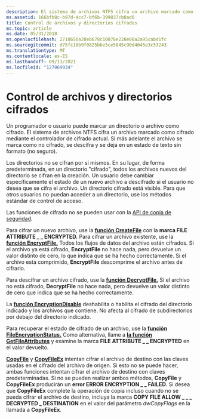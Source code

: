 ```yaml
---
description: El sistema de archivos NTFS cifra un archivo marcado como cifrado mediante el controlador de cifrado actual.
ms.assetid: 166bfb8c-b97d-4cc7-bf6b-399837cb8ad0
title: Control de archivos y directorios cifrados
ms.topic: article
ms.date: 05/31/2018
ms.openlocfilehash: 2718656a28eb678c10076e228e08a2a95cabd1fc
ms.sourcegitcommit: d75fc10b9f0825bbe5ce5045c90d4045e3c53243
ms.translationtype: MT
ms.contentlocale: es-ES
ms.lasthandoff: 09/13/2021
ms.locfileid: "127069934"
---
```

# <a name="handling-encrypted-files-and-directories"></a>Control de archivos y directorios cifrados

Un programador o usuario puede marcar un directorio o archivo como cifrado. El sistema de archivos NTFS cifra un archivo marcado como cifrado mediante el controlador de cifrado actual. Si más adelante el archivo se marca como no cifrado, se descifra y se deja en un estado de texto sin formato (no seguro).

Los directorios no se cifran por sí mismos. En su lugar, de forma predeterminada, en un directorio "cifrado", todos los archivos nuevos del directorio se cifran en la creación. Un usuario debe cambiar específicamente el estado de un nuevo archivo a descifrado si el usuario no desea que se cifra el archivo. Un directorio cifrado está visible. Para que otros usuarios no puedan acceder a un directorio, use los métodos estándar de control de acceso.

Las funciones de cifrado no se pueden usar con la [API de copia de seguridad](/windows/desktop/Backup/backup).

Para cifrar un nuevo archivo, use la [**función CreateFile**](/windows/desktop/api/FileAPI/nf-fileapi-createfilea) con la **marca FILE ATTRIBUTE \_ \_ ENCRYPTED.** Para cifrar un archivo existente, use la [**función EncryptFile.**](/windows/desktop/api/WinBase/nf-winbase-encryptfilea) Todos los flujos de datos del archivo están cifrados. Si el archivo ya está cifrado, **EncryptFile** no hace nada, pero devuelve un valor distinto de cero, lo que indica que se ha hecho correctamente. Si el archivo está comprimido, **EncryptFile** descomprime el archivo antes de cifrarlo.

Para descifrar un archivo cifrado, use la [**función DecryptFile.**](/windows/desktop/api/WinBase/nf-winbase-decryptfilea) Si el archivo no está cifrado, **DecryptFile** no hace nada, pero devuelve un valor distinto de cero que indica que se ha hecho correctamente.

La [**función EncryptionDisable**](/windows/desktop/api/WinEfs/nf-winefs-encryptiondisable) deshabilita o habilita el cifrado del directorio indicado y los archivos que contiene. No afecta al cifrado de subdirectorios por debajo del directorio indicado.

Para recuperar el estado de cifrado de un archivo, use la [**función FileEncryptionStatus.**](/windows/desktop/api/WinBase/nf-winbase-fileencryptionstatusa) Como alternativa, llame a [**la función GetFileAttributes**](/windows/desktop/api/FileAPI/nf-fileapi-getfileattributesa) y examine la marca **FILE ATTRIBUTE \_ \_ ENCRYPTED** en el valor devuelto.

[**CopyFile**](/windows/desktop/api/WinBase/nf-winbase-copyfile) y [**CopyFileEx**](/windows/desktop/api/WinBase/nf-winbase-copyfileexa) intentan cifrar el archivo de destino con las claves usadas en el cifrado del archivo de origen. Si esto no se puede hacer, ambas funciones intentan cifrar el archivo de destino con claves predeterminadas. Si no se pueden realizar ambos métodos, **CopyFile** y **CopyFileEx** producirán un **error ERROR ENCRYPTION \_ \_ FAILED.** Si desea que **CopyFileEx** complete la operación de copia incluso cuando no se pueda cifrar el archivo de destino, incluya la marca **COPY FILE ALLOW \_ \_ \_ DECRYPTED \_ DESTINATION** en el valor del parámetro *dwCopyFlags* en la llamada a **CopyFileEx**.

 

 
